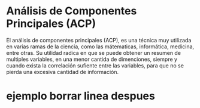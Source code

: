 # Análisis de Componentes Principales (ACP)
 El análisis de componentes principales (ACP), es una técnica muy utilizada en varias ramas de la ciencia, como las mátematicas, informática, medicina, entre otras. Su utilidad radica en que se puede obtener un resumen de multiples variables, en una menor cantida de dimenciones, siempre y cuando exista la correlación sufiente entre las variables, para que no se pierda una excesiva cantidad de información.



# ejemplo borrar linea despues